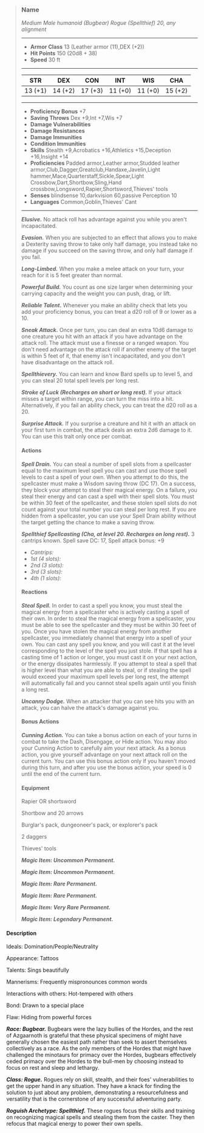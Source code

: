 >### Name
>*Medium Male humanoid (Bugbear) Rogue (Spellthief) 20, any alignment*
>___
>- **Armor Class** 13 (Leather armor (11),DEX (+2))
>- **Hit Points** 150 (20d8 + 38)
>- **Speed** 30 ft
>___
>|**STR**|**DEX**|**CON**|**INT**|**WIS**|**CHA**|
>|:-:|:-:|:-:|:-:|:-:|:-:|
>|13 (+1)|14 (+2)|17 (+3)|11 (+0)|11 (+0)|15 (+2)|
>___
>- **Proficiency Bonus** +7
>- **Saving Throws** Dex +9,Int +7,Wis +7
>- **Damage Vulnerabilities** 
>- **Damage Resistances** 
>- **Damage Immunities** 
>- **Condition Immunities** 
>- **Skills** Stealth +9,Acrobatics +16,Athletics +15,Deception +16,Insight +14
>- **Proficiencies** Padded armor,Leather armor,Studded leather armor,Club,Dagger,Greatclub,Handaxe,Javelin,Light hammer,Mace,Quarterstaff,Sickle,Spear,Light Crossbow,Dart,Shortbow,Sling,Hand crossbow,Longsword,Rapier,Shortsword,Thieves' tools
>- **Senses** blindsense 10,darkvision 60,passive Perception 10
>- **Languages** Common,Goblin,Thieves' Cant
>___
>***Elusive.*** No attack roll has advantage against you while you aren't incapacitated.
>
>***Evasion.*** When you are subjected to an effect that allows you to make a Dexterity saving throw to take only half damage, you instead take no damage if you succeed on the saving throw, and only half damage if you fail.
>
>***Long-Limbed.*** When you make a melee attack on your turn, your reach for it is 5 feet greater than normal.
>
>***Powerful Build.*** You count as one size larger when determining your carrying capacity and the weight you can push, drag, or lift.
>
>***Reliable Talent.*** Whenever you make an ability check that lets you add your proficiency bonus, you can treat a d20 roll of 9 or lower as a 10.
>
>***Sneak Attack.*** Once per turn, you can deal an extra 10d6 damage to one creature you hit with an attack if you have advantage on the attack roll. The attack must use a finesse or a ranged weapon. You don't need advantage on the attack roll if another enemy of the target is within 5 feet of it, that enemy isn't incapacitated, and you don't have disadvantage on the attack roll.
>
>***Spellthievery.*** You can learn and know Bard spells up to level 5, and you can steal 20 total spell levels per long rest.
>
>***Stroke of Luck (Recharges on short or long rest).*** If your attack misses a target within range, you can turn the miss into a hit. Alternatively, if you fail an ability check, you can treat the d20 roll as a 20.
>
>***Surprise Attack.*** If you surprise a creature and hit it with an attack on your first turn in combat, the attack deals an extra 2d6 damage to it. You can use this trait only once per combat.
>
>#### Actions
>***Spell Drain.*** You can steal a number of spell slots from a spellcaster equal to the maximum level spell you can cast and use those spell levels to cast a spell of your own. When you attempt to do this, the spellcaster must make a Wisdom saving throw (DC 17). On a success, they block your attempt to steal their magical energy. On a failure, you steal their energy and can cast a spell with their spell slots. You must be within 30 feet of the spellcaster, and these stolen spell slots do not count against your total number you can steal per long rest. If you are hidden from a spellcaster, you can use your Spell Drain ability without the target getting the chance to make a saving throw.
>
>***Spellthief Spellcasting (Cha, at level 20. Recharges on long rest).*** 3 cantrips known. Spell save DC: 17, Spell attack bonus: +9
>
>* *Cantrips:* 
>* *1st (4 slots):* 
>* *2nd (3 slots):* 
>* *3rd (3 slots):* 
>* *4th (1 slots):* 
>
>
>#### Reactions
>***Steal Spell.*** In order to cast a spell you know, you must steal the magical energy from a spellcaster who is actively casting a spell of their own. In order to steal the magical energy from a spellcaster, you must be able to see the spellcaster and they must be within 30 feet of you. Once you have stolen the magical energy from another spellcaster, you immediately channel that energy into a spell of your own. You can cast any spell you know, and you will cast it at the level corresponding to the level of the spell you just stole. If that spell has a casting time of 1 action or longer, you must cast it on your next action, or the energy dissipates harmlessly. If you attempt to steal a spell that is higher level than what you are able to steal, or if stealing the spell would exceed your maximum spell levels per long rest, the attempt will automatically fail and you cannot steal spells again until you finish a long rest.
>
>***Uncanny Dodge.*** When an attacker that you can see hits you with an attack, you can halve the attack's damage against you.
>
>
>#### Bonus Actions
>***Cunning Action.*** You can take a bonus action on each of your turns in combat to take the Dash, Disengage, or Hide action. You may also your Cunning Action to carefully aim your next attack. As a bonus action, you give yourself advantage on your next attack roll on the current turn. You can use this bonus action only if you haven't moved during this turn, and after you use the bonus action, your speed is 0 until the end of the current turn.
>
>
>#### Equipment
>Rapier OR shortsword
>
>Shortbow and 20 arrows
>
>Burglar's pack, dungeoneer's pack, or explorer's pack
>
>2 daggers
>
>Thieves' tools
>
>***Magic Item: Uncommon Permanent.***
>
>***Magic Item: Uncommon Permanent.***
>
>***Magic Item: Rare Permanent.***
>
>***Magic Item: Rare Permanent.***
>
>***Magic Item: Very Rare Permanent.***
>
>***Magic Item: Legendary Permanent.***
>

#### Description
Ideals: Domination/People/Neutrality

Appearance: Tattoos

Talents: Sings beautifully

Mannerisms: Frequently mispronounces common words

Interactions with others: Hot-tempered with others

Bond: Drawn to a special place

Flaw: Hiding from powerful forces

***Race: Bugbear.*** Bugbears were the lazy bullies of the Hordes, and the rest of Azgaarnoth is grateful that these physical specimens of might have generally chosen the easiest path rather than seek to assert themselves collectively as a race. As the only members of the Hordes that might have challenged the minotaurs for primacy over the Hordes, bugbears effectively ceded primacy over the Hordes to the bull-men by choosing instead to focus on rest and sleep and lethargy.

***Class: Rogue.*** Rogues rely on skill, stealth, and their foes' vulnerabilities to get the upper hand in any situation. They have a knack for finding the solution to just about any problem, demonstrating a resourcefulness and versatility that is the cornerstone of any successful adventuring party.

***Roguish Archetype: Spellthief.*** These rogues focus their skills and training on recognizing magical spells and stealing them from the caster. They then refocus that magical energy to power their own spells.



